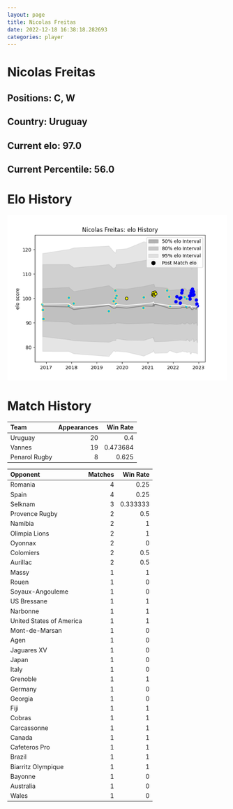 ```yaml
---  
layout: page  
title: Nicolas Freitas  
date: 2022-12-18 16:38:18.282693  
categories: player  
---
```

# Nicolas Freitas

## Positions: C, W

## Country: Uruguay

## Current elo: 97.0

## Current Percentile: 56.0

# Elo History


![elo history](history_NicolasFreitas.png)
# Match History


| Team          |   Appearances |   Win Rate |
|:--------------|--------------:|-----------:|
| Uruguay       |            20 |   0.4      |
| Vannes        |            19 |   0.473684 |
| Penarol Rugby |             8 |   0.625    |

| Opponent                 |   Matches |   Win Rate |
|:-------------------------|----------:|-----------:|
| Romania                  |         4 |   0.25     |
| Spain                    |         4 |   0.25     |
| Selknam                  |         3 |   0.333333 |
| Provence Rugby           |         2 |   0.5      |
| Namibia                  |         2 |   1        |
| Olimpia Lions            |         2 |   1        |
| Oyonnax                  |         2 |   0        |
| Colomiers                |         2 |   0.5      |
| Aurillac                 |         2 |   0.5      |
| Massy                    |         1 |   1        |
| Rouen                    |         1 |   0        |
| Soyaux-Angouleme         |         1 |   0        |
| US Bressane              |         1 |   1        |
| Narbonne                 |         1 |   1        |
| United States of America |         1 |   1        |
| Mont-de-Marsan           |         1 |   0        |
| Agen                     |         1 |   0        |
| Jaguares XV              |         1 |   0        |
| Japan                    |         1 |   0        |
| Italy                    |         1 |   0        |
| Grenoble                 |         1 |   1        |
| Germany                  |         1 |   0        |
| Georgia                  |         1 |   0        |
| Fiji                     |         1 |   1        |
| Cobras                   |         1 |   1        |
| Carcassonne              |         1 |   1        |
| Canada                   |         1 |   1        |
| Cafeteros Pro            |         1 |   1        |
| Brazil                   |         1 |   1        |
| Biarritz Olympique       |         1 |   1        |
| Bayonne                  |         1 |   0        |
| Australia                |         1 |   0        |
| Wales                    |         1 |   0        |